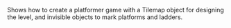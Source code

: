 Shows how to create a platformer game with a Tilemap object for designing the level, and invisible objects to mark platforms and ladders.

